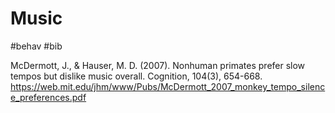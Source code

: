 # Music
#behav #bib

McDermott, J., & Hauser, M. D. (2007). Nonhuman primates prefer slow tempos but dislike music overall. Cognition, 104(3), 654-668.
https://web.mit.edu/jhm/www/Pubs/McDermott_2007_monkey_tempo_silence_preferences.pdf